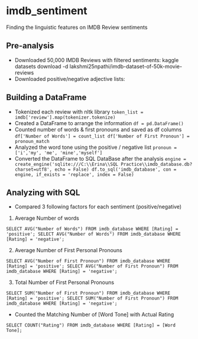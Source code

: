 # imdb_sentiment
Finding the linguistic features on IMDB Review sentiments

## Pre-analysis
- Downloaded 50,000 IMDB Reviews with filtered sentiments: kaggle datasets download -d lakshmi25npathi/imdb-dataset-of-50k-movie-reviews
- Downloaded positive/negative adjective lists: 
><script src="https://gist.github.com/mkulakowski2/4289437.js"></script>
><script src="https://gist.github.com/mkulakowski2/4289441.js"></script>

## Building a DataFrame
- Tokenized each review with nltk library
`token_list = imdb['review'].map(tokenizer.tokenize)`
- Created a DataFrame to arrange the information
`df = pd.DataFrame()`
- Counted number of words & first pronouns and saved as df columns
`df['Number of Words'] = count_list
df['Number of First Pronoun'] = pronoun_match`
- Analyzed the word tone using the positive / negative list
`pronoun = ['i','my', 'me', 'mine','myself']`
- Converted the DataFrame to SQL DataBase after the analysis
`engine = create_engine('sqlite:///C:\\Erina\\SQL Practice\\imdb_database.db?charset=utf8', echo = False)
df.to_sql('imdb_database', con = engine, if_exists = 'replace', index = False)`

## Analyzing with SQL
- Compared 3 following factors for each sentiment (positive/negative)
1) Average Number of words

`SELECT AVG("Number of Words") FROM imdb_database WHERE [Rating] = 'positive';
SELECT AVG("Number of Words") FROM imdb_database WHERE [Rating] = 'negative';`

2) Average Number of First Personal Pronouns

`SELECT AVG("Number of First Pronoun") FROM imdb_database WHERE [Rating] = 'positive';
SELECT AVG("Number of First Pronoun") FROM imdb_database WHERE [Rating] = 'negative';`

3) Total Number of First Personal Pronouns

`SELECT SUM("Number of First Pronoun") FROM imdb_database WHERE [Rating] = 'positive';
SELECT SUM("Number of First Pronoun") FROM imdb_database WHERE [Rating] = 'negative';`

- Counted the Matching Number of [Word Tone] with Actual Rating

`SELECT COUNT("Rating") FROM imdb_database WHERE [Rating] = [Word Tone];`
